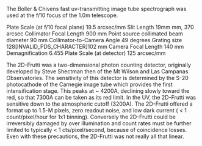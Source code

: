 The Boller & Chivens fast uv-transmitting image tube spectrograph was
used at the f/10 focus of the 1.0m telescope.

Plate Scale (at f/10 focal plane)      19.5 arcsec/mm
Slit Length     19mm mm, 370 arcsec
Collimator Focal Length         900 mm
Point source collimated beam diameter   90 mm
Collimator-to-Camera Angle      49 degrees
Grating size    128[INVALID_PDS_CHARACTER]102 mm
Camera Focal Length     140 mm
Demagnification         6.455
Plate Scale (at detector)     125 arcsec/mm

The 2D-Frutti was a two-dimensional photon counting detector, originally developed by
Steve Shectman then of the Mt Wilson and Las Campanas Observatories. The sensitivity
of this detector is determined by the S-20 photocathode of the Carnegie image tube
which provides the first intensification stage.  This peaks at ~ 4200A, declining
slowly toward the red, so that 7300A can be taken as its red limit.  In the UV, the
2D-Frutti was sensitive down to the atmospheric cutoff (3200A).  The 2D-Frutti
offered a format up to 1.5-M pixels, zero readout noise, and low dark current ( < 1
count/pixel/hour for 1x1 binning). Conversely the 2D-Frutti could be irreversibly
damaged by over illumination and count rates must be further limited to typically < 1
cts/pixel/second, because of coincidence losses. Even with these precautions, the
2D-Frutti was not really all that linear.
        